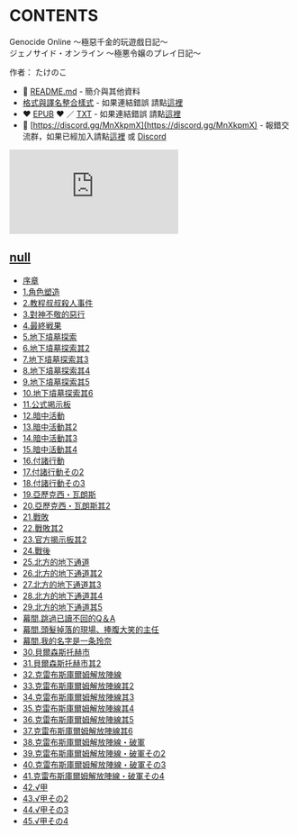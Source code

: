 # CONTENTS

Genocide Online ～極惡千金的玩遊戲日記～  
ジェノサイド・オンライン 〜極悪令嬢のプレイ日記〜  

作者： たけのこ  



- :closed_book: [README.md](README.md) - 簡介與其他資料
- [格式與譯名整合樣式](https://github.com/bluelovers/node-novel/blob/master/lib/locales/Genocide%20Online%20%EF%BD%9E%E6%A5%B5%E6%83%A1%E5%8D%83%E9%87%91%E7%9A%84%E7%8E%A9%E9%81%8A%E6%88%B2%E6%97%A5%E8%A8%98%EF%BD%9E.ts) - 如果連結錯誤 請點[這裡](https://github.com/bluelovers/node-novel/blob/master/lib/locales/)
-  :heart: [EPUB](https://gitlab.com/demonovel/epub-txt/blob/master/girl/Genocide%20Online%20%EF%BD%9E%E6%A5%B5%E6%83%A1%E5%8D%83%E9%87%91%E7%9A%84%E7%8E%A9%E9%81%8A%E6%88%B2%E6%97%A5%E8%A8%98%EF%BD%9E.epub) :heart:  ／ [TXT](https://gitlab.com/demonovel/epub-txt/blob/master/girl/out/Genocide%20Online%20%EF%BD%9E%E6%A5%B5%E6%83%A1%E5%8D%83.out.txt) - 如果連結錯誤 請點[這裡](https://gitlab.com/demonovel/epub-txt/blob/master/girl/)
- :mega: [https://discord.gg/MnXkpmX](https://discord.gg/MnXkpmX) - 報錯交流群，如果已經加入請點[這裡](https://discordapp.com/channels/467794087769014273/467794088285175809) 或 [Discord](https://discordapp.com/channels/@me)


![導航目錄](https://chart.apis.google.com/chart?cht=qr&chs=150x150&chl=https://gitlab.com/novel-group/txt-source/blob/master/girl/Genocide%20Online%20～極惡千金的玩遊戲日記～/導航目錄.md "導航目錄")




## [null](00000_null)

- [序章](00000_null/00010_%E5%BA%8F%E7%AB%A0.txt)
- [1.角色塑造](00000_null/00020_1.%E8%A7%92%E8%89%B2%E5%A1%91%E9%80%A0.txt)
- [2.教程叔叔殺人事件](00000_null/00030_2.%E6%95%99%E7%A8%8B%E5%8F%94%E5%8F%94%E6%AE%BA%E4%BA%BA%E4%BA%8B%E4%BB%B6.txt)
- [3.對神不敬的惡行](00000_null/00040_3.%E5%B0%8D%E7%A5%9E%E4%B8%8D%E6%95%AC%E7%9A%84%E6%83%A1%E8%A1%8C.txt)
- [4.最終戦果](00000_null/00050_4.%E6%9C%80%E7%B5%82%E6%88%A6%E6%9E%9C.txt)
- [5.地下墳墓探索](00000_null/00060_5.%E5%9C%B0%E4%B8%8B%E5%A2%B3%E5%A2%93%E6%8E%A2%E7%B4%A2.txt)
- [6.地下墳墓探索其2](00000_null/00070_6.%E5%9C%B0%E4%B8%8B%E5%A2%B3%E5%A2%93%E6%8E%A2%E7%B4%A2%E5%85%B62.txt)
- [7.地下墳墓探索其3](00000_null/00080_7.%E5%9C%B0%E4%B8%8B%E5%A2%B3%E5%A2%93%E6%8E%A2%E7%B4%A2%E5%85%B63.txt)
- [8.地下墳墓探索其4](00000_null/00090_8.%E5%9C%B0%E4%B8%8B%E5%A2%B3%E5%A2%93%E6%8E%A2%E7%B4%A2%E5%85%B64.txt)
- [9.地下墳墓探索其5](00000_null/00100_9.%E5%9C%B0%E4%B8%8B%E5%A2%B3%E5%A2%93%E6%8E%A2%E7%B4%A2%E5%85%B65.txt)
- [10.地下墳墓探索其6](00000_null/00110_10.%E5%9C%B0%E4%B8%8B%E5%A2%B3%E5%A2%93%E6%8E%A2%E7%B4%A2%E5%85%B66.txt)
- [11.公式掲示板](00000_null/00120_11.%E5%85%AC%E5%BC%8F%E6%8E%B2%E7%A4%BA%E6%9D%BF.txt)
- [12.暗中活動](00000_null/00130_12.%E6%9A%97%E4%B8%AD%E6%B4%BB%E5%8B%95.txt)
- [13.暗中活動其2](00000_null/00140_13.%E6%9A%97%E4%B8%AD%E6%B4%BB%E5%8B%95%E5%85%B62.txt)
- [14.暗中活動其3](00000_null/00150_14.%E6%9A%97%E4%B8%AD%E6%B4%BB%E5%8B%95%E5%85%B63.txt)
- [15.暗中活動其4](00000_null/00160_15.%E6%9A%97%E4%B8%AD%E6%B4%BB%E5%8B%95%E5%85%B64.txt)
- [16.付諸行動](00000_null/00170_16.%E4%BB%98%E8%AB%B8%E8%A1%8C%E5%8B%95.txt)
- [17.付諸行動その2](00000_null/00180_17.%E4%BB%98%E8%AB%B8%E8%A1%8C%E5%8B%95%E3%81%9D%E3%81%AE2.txt)
- [18.付諸行動その3](00000_null/00190_18.%E4%BB%98%E8%AB%B8%E8%A1%8C%E5%8B%95%E3%81%9D%E3%81%AE3.txt)
- [19.亞歷克西・瓦朗斯](00000_null/00200_19.%E4%BA%9E%E6%AD%B7%E5%85%8B%E8%A5%BF%E3%83%BB%E7%93%A6%E6%9C%97%E6%96%AF.txt)
- [20.亞歷克西・瓦朗斯其2](00000_null/00210_20.%E4%BA%9E%E6%AD%B7%E5%85%8B%E8%A5%BF%E3%83%BB%E7%93%A6%E6%9C%97%E6%96%AF%E5%85%B62.txt)
- [21.戰敗](00000_null/00220_21.%E6%88%B0%E6%95%97.txt)
- [22.戰敗其2](00000_null/00230_22.%E6%88%B0%E6%95%97%E5%85%B62.txt)
- [23.官方揭示板其2](00000_null/00240_23.%E5%AE%98%E6%96%B9%E6%8F%AD%E7%A4%BA%E6%9D%BF%E5%85%B62.txt)
- [24.戰後](00000_null/00250_24.%E6%88%B0%E5%BE%8C.txt)
- [25.北方的地下通道](00000_null/00260_25.%E5%8C%97%E6%96%B9%E7%9A%84%E5%9C%B0%E4%B8%8B%E9%80%9A%E9%81%93.txt)
- [26.北方的地下通道其2](00000_null/00270_26.%E5%8C%97%E6%96%B9%E7%9A%84%E5%9C%B0%E4%B8%8B%E9%80%9A%E9%81%93%E5%85%B62.txt)
- [27.北方的地下通道其3](00000_null/00280_27.%E5%8C%97%E6%96%B9%E7%9A%84%E5%9C%B0%E4%B8%8B%E9%80%9A%E9%81%93%E5%85%B63.txt)
- [28.北方的地下通道其4](00000_null/00290_28.%E5%8C%97%E6%96%B9%E7%9A%84%E5%9C%B0%E4%B8%8B%E9%80%9A%E9%81%93%E5%85%B64.txt)
- [29.北方的地下通道其5](00000_null/00300_29.%E5%8C%97%E6%96%B9%E7%9A%84%E5%9C%B0%E4%B8%8B%E9%80%9A%E9%81%93%E5%85%B65.txt)
- [幕間.跳過已讀不回的Q＆A](00000_null/00310_%E5%B9%95%E9%96%93.%E8%B7%B3%E9%81%8E%E5%B7%B2%E8%AE%80%E4%B8%8D%E5%9B%9E%E7%9A%84Q%EF%BC%86A.txt)
- [幕間.頭髮掉落的現場、捧腹大笑的主任](00000_null/00320_%E5%B9%95%E9%96%93.%E9%A0%AD%E9%AB%AE%E6%8E%89%E8%90%BD%E7%9A%84%E7%8F%BE%E5%A0%B4%E3%80%81%E6%8D%A7%E8%85%B9%E5%A4%A7%E7%AC%91%E7%9A%84%E4%B8%BB%E4%BB%BB.txt)
- [幕間.我的名字是一条玲奈](00000_null/00330_%E5%B9%95%E9%96%93.%E6%88%91%E7%9A%84%E5%90%8D%E5%AD%97%E6%98%AF%E4%B8%80%E6%9D%A1%E7%8E%B2%E5%A5%88.txt)
- [30.貝爾森斯托赫市](00000_null/00340_30.%E8%B2%9D%E7%88%BE%E6%A3%AE%E6%96%AF%E6%89%98%E8%B5%AB%E5%B8%82.txt)
- [31.貝爾森斯托赫市其2](00000_null/00350_31.%E8%B2%9D%E7%88%BE%E6%A3%AE%E6%96%AF%E6%89%98%E8%B5%AB%E5%B8%82%E5%85%B62.txt)
- [32.克雷布斯庫爾姆解放陣線](00000_null/00360_32.%E5%85%8B%E9%9B%B7%E5%B8%83%E6%96%AF%E5%BA%AB%E7%88%BE%E5%A7%86%E8%A7%A3%E6%94%BE%E9%99%A3%E7%B7%9A.txt)
- [33.克雷布斯庫爾姆解放陣線其2](00000_null/00370_33.%E5%85%8B%E9%9B%B7%E5%B8%83%E6%96%AF%E5%BA%AB%E7%88%BE%E5%A7%86%E8%A7%A3%E6%94%BE%E9%99%A3%E7%B7%9A%E5%85%B62.txt)
- [34.克雷布斯庫爾姆解放陣線其3](00000_null/00380_34.%E5%85%8B%E9%9B%B7%E5%B8%83%E6%96%AF%E5%BA%AB%E7%88%BE%E5%A7%86%E8%A7%A3%E6%94%BE%E9%99%A3%E7%B7%9A%E5%85%B63.txt)
- [35.克雷布斯庫爾姆解放陣線其4](00000_null/00390_35.%E5%85%8B%E9%9B%B7%E5%B8%83%E6%96%AF%E5%BA%AB%E7%88%BE%E5%A7%86%E8%A7%A3%E6%94%BE%E9%99%A3%E7%B7%9A%E5%85%B64.txt)
- [36.克雷布斯庫爾姆解放陣線其5](00000_null/00400_36.%E5%85%8B%E9%9B%B7%E5%B8%83%E6%96%AF%E5%BA%AB%E7%88%BE%E5%A7%86%E8%A7%A3%E6%94%BE%E9%99%A3%E7%B7%9A%E5%85%B65.txt)
- [37.克雷布斯庫爾姆解放陣線其6](00000_null/00410_37.%E5%85%8B%E9%9B%B7%E5%B8%83%E6%96%AF%E5%BA%AB%E7%88%BE%E5%A7%86%E8%A7%A3%E6%94%BE%E9%99%A3%E7%B7%9A%E5%85%B66.txt)
- [38.克雷布斯庫爾姆解放陣線・破軍](00000_null/00420_38.%E5%85%8B%E9%9B%B7%E5%B8%83%E6%96%AF%E5%BA%AB%E7%88%BE%E5%A7%86%E8%A7%A3%E6%94%BE%E9%99%A3%E7%B7%9A%E3%83%BB%E7%A0%B4%E8%BB%8D.txt)
- [39.克雷布斯庫爾姆解放陣線・破軍その2](00000_null/00430_39.%E5%85%8B%E9%9B%B7%E5%B8%83%E6%96%AF%E5%BA%AB%E7%88%BE%E5%A7%86%E8%A7%A3%E6%94%BE%E9%99%A3%E7%B7%9A%E3%83%BB%E7%A0%B4%E8%BB%8D%E3%81%9D%E3%81%AE2.txt)
- [40.克雷布斯庫爾姆解放陣線・破軍その3](00000_null/00440_40.%E5%85%8B%E9%9B%B7%E5%B8%83%E6%96%AF%E5%BA%AB%E7%88%BE%E5%A7%86%E8%A7%A3%E6%94%BE%E9%99%A3%E7%B7%9A%E3%83%BB%E7%A0%B4%E8%BB%8D%E3%81%9D%E3%81%AE3.txt)
- [41.克雷布斯庫爾姆解放陣線・破軍その4](00000_null/00450_41.%E5%85%8B%E9%9B%B7%E5%B8%83%E6%96%AF%E5%BA%AB%E7%88%BE%E5%A7%86%E8%A7%A3%E6%94%BE%E9%99%A3%E7%B7%9A%E3%83%BB%E7%A0%B4%E8%BB%8D%E3%81%9D%E3%81%AE4.txt)
- [42.√甲](00000_null/00460_42.%E2%88%9A%E7%94%B2.txt)
- [43.√甲その2](00000_null/00470_43.%E2%88%9A%E7%94%B2%E3%81%9D%E3%81%AE2.txt)
- [44.√甲その3](00000_null/00480_44.%E2%88%9A%E7%94%B2%E3%81%9D%E3%81%AE3.txt)
- [45.√甲その4](00000_null/00490_45.%E2%88%9A%E7%94%B2%E3%81%9D%E3%81%AE4.txt)

